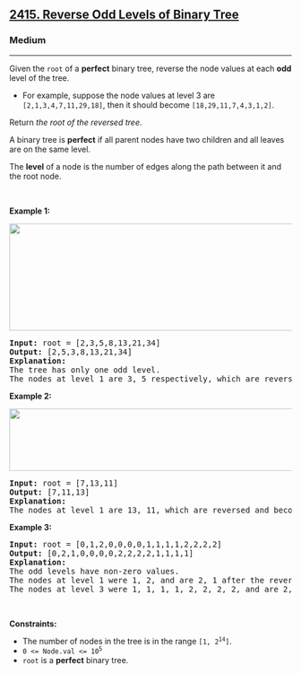 <h2><a href="https://leetcode.com/problems/reverse-odd-levels-of-binary-tree/">2415. Reverse Odd Levels of Binary Tree</a></h2><h3>Medium</h3><hr><div style="user-select: auto;"><p style="user-select: auto;">Given the <code style="user-select: auto;">root</code> of a <strong style="user-select: auto;">perfect</strong> binary tree, reverse the node values at each <strong style="user-select: auto;">odd</strong> level of the tree.</p>

<ul style="user-select: auto;">
	<li style="user-select: auto;">For example, suppose the node values at level 3 are <code style="user-select: auto;">[2,1,3,4,7,11,29,18]</code>, then it should become <code style="user-select: auto;">[18,29,11,7,4,3,1,2]</code>.</li>
</ul>

<p style="user-select: auto;">Return <em style="user-select: auto;">the root of the reversed tree</em>.</p>

<p style="user-select: auto;">A binary tree is <strong style="user-select: auto;">perfect</strong> if all parent nodes have two children and all leaves are on the same level.</p>

<p style="user-select: auto;">The <strong style="user-select: auto;">level</strong> of a node is the number of edges along the path between it and the root node.</p>

<p style="user-select: auto;">&nbsp;</p>
<p style="user-select: auto;"><strong class="example" style="user-select: auto;">Example 1:</strong></p>
<img alt="" src="https://assets.leetcode.com/uploads/2022/07/28/first_case1.png" style="width: 626px; height: 191px; user-select: auto;">
<pre style="user-select: auto;"><strong style="user-select: auto;">Input:</strong> root = [2,3,5,8,13,21,34]
<strong style="user-select: auto;">Output:</strong> [2,5,3,8,13,21,34]
<strong style="user-select: auto;">Explanation:</strong> 
The tree has only one odd level.
The nodes at level 1 are 3, 5 respectively, which are reversed and become 5, 3.
</pre>

<p style="user-select: auto;"><strong class="example" style="user-select: auto;">Example 2:</strong></p>
<img alt="" src="https://assets.leetcode.com/uploads/2022/07/28/second_case3.png" style="width: 591px; height: 111px; user-select: auto;">
<pre style="user-select: auto;"><strong style="user-select: auto;">Input:</strong> root = [7,13,11]
<strong style="user-select: auto;">Output:</strong> [7,11,13]
<strong style="user-select: auto;">Explanation:</strong> 
The nodes at level 1 are 13, 11, which are reversed and become 11, 13.
</pre>

<p style="user-select: auto;"><strong class="example" style="user-select: auto;">Example 3:</strong></p>

<pre style="user-select: auto;"><strong style="user-select: auto;">Input:</strong> root = [0,1,2,0,0,0,0,1,1,1,1,2,2,2,2]
<strong style="user-select: auto;">Output:</strong> [0,2,1,0,0,0,0,2,2,2,2,1,1,1,1]
<strong style="user-select: auto;">Explanation:</strong> 
The odd levels have non-zero values.
The nodes at level 1 were 1, 2, and are 2, 1 after the reversal.
The nodes at level 3 were 1, 1, 1, 1, 2, 2, 2, 2, and are 2, 2, 2, 2, 1, 1, 1, 1 after the reversal.
</pre>

<p style="user-select: auto;">&nbsp;</p>
<p style="user-select: auto;"><strong style="user-select: auto;">Constraints:</strong></p>

<ul style="user-select: auto;">
	<li style="user-select: auto;">The number of nodes in the tree is in the range <code style="user-select: auto;">[1, 2<sup style="user-select: auto;">14</sup>]</code>.</li>
	<li style="user-select: auto;"><code style="user-select: auto;">0 &lt;= Node.val &lt;= 10<sup style="user-select: auto;">5</sup></code></li>
	<li style="user-select: auto;"><code style="user-select: auto;">root</code> is a <strong style="user-select: auto;">perfect</strong> binary tree.</li>
</ul>
</div>